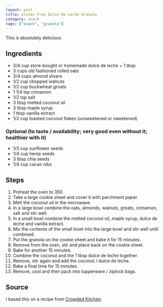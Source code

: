 ```yaml
---
layout: post
title: Gluten Free Dulce De Leche Granola
category: snack
tags: ["snack", "granola"]
---
```

This is absolutely delicious.

## Ingredients

* 3/4 cup store-bought or homemade dulce de leche + 1 tbsp 
* 3 cups old fashioned rolled oats
* 3/4 cups almond slivers
* 1/2 cup chopped walnuts
* 1/2 cup buckwheat groats
* 1 1/4 tsp cinnamon
* 1/2 tsp salt
* 3 tbsp melted coconut oil 
* 3 tbsp maple syrup
* 1 tbsp vanilla extract
* 1/2 cup toasted coconut flakes (unsweetened or sweetened)

### Optional (to taste / availability; very good even without it; healthier with it)

* 1/3 cup sunflower seeds
* 1/4 cup hemp seeds
* 3 tbsp chia seeds
* 1/4 cup cacao nibs

## Steps

1. Preheat the oven to 350.
2. Take a large cookie sheet and cover it with parchment paper.
3. Melt the coconut oil in the microwave.
4. In a large bowl combine the oats, almonds, walnuts, groats, cinnamon, salt and stir well.
5. In a small bowl combine the melted coconut oil, maple syrup, dulce de leche and vanilla extract.
6. Mix the contents of the small bowl into the large bowl and stir well until combined.
7. Put the granola on the cookie sheet and bake it for 15 minutes.
8. Remove from the oven, stir and place back on the cookie sheet.
9. Bake for another 15 minutes.
10. Combine the coconut and the 1 tbsp dulce de leche together.
11. Remove, stir again and add the coconut / dulce de leche.
12. Bake a final time for 15 minutes.
13. Remove, cool and then pack into tupperware / ziplock bags.

## Source

I based this on a recipe from [Crowded Kitchen](https://www.crowdedkitchen.com/salted-caramel-granola/).
